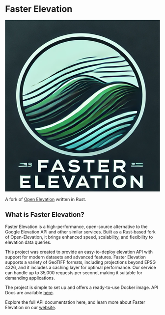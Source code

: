 # Faster Elevation
![](docs/faster-elevation.png)


A fork of [Open Elevation](https://github.com/waynevanson/open-elevation) written in Rust. 

## What is Faster Elevation?
Faster Elevation is a high-performance, open-source alternative to the Google Elevation API and other similar services. Built as a Rust-based fork of Open-Elevation, it brings enhanced speed, scalability, and flexibility to elevation data queries.

This project was created to provide an easy-to-deploy elevation API with support for modern datasets and advanced features. Faster Elevation supports a variety of GeoTIFF formats, including projections beyond EPSG 4326, and it includes a caching layer for optimal performance. Our service can handle up to 35,000 requests per second, making it suitable for demanding applications.

The project is simple to set up and offers a ready-to-use Docker image.
API Docs are available [here](docs/api.md).

Explore the full API documentation here, and learn more about Faster Elevation on our [website](https://faster-elevation.de).

